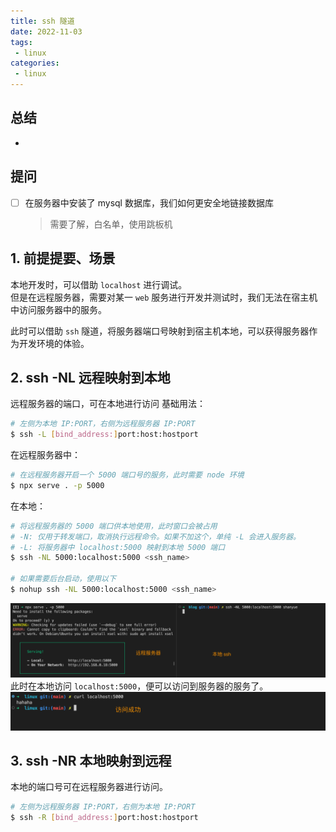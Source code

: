 ```yaml
---
title: ssh 隧道
date: 2022-11-03
tags:
 - linux
categories: 
 - linux
---
```



## 总结
-  





## 提问
- [ ] 在服务器中安装了 mysql 数据库，我们如何更安全地链接数据库
  > 需要了解，白名单，使用跳板机





## 1. 前提提要、场景
本地开发时，可以借助 `localhost` 进行调试。      
但是在远程服务器，需要对某一 `web` 服务进行开发并测试时，我们无法在宿主机中访问服务器中的服务。      

此时可以借助 `ssh` 隧道，将服务器端口号映射到宿主机本地，可以获得服务器作为开发环境的体验。



## 2. ssh -NL 远程映射到本地
远程服务器的端口，可在本地进行访问
基础用法：
```bash
# 左侧为本地 IP:PORT，右侧为远程服务器 IP:PORT
$ ssh -L [bind_address:]port:host:hostport
```
在远程服务器中：
```bash
# 在远程服务器开启一个 5000 端口号的服务，此时需要 node 环境
$ npx serve . -p 5000
```

在本地：
```bash
# 将远程服务器的 5000 端口供本地使用，此时窗口会被占用
# -N: 仅用于转发端口，取消执行远程命令。如果不加这个，单纯 -L 会进入服务器。
# -L: 将服务器中 localhost:5000 映射到本地 5000 端口
$ ssh -NL 5000:localhost:5000 <ssh_name>

# 如果需要后台启动，使用以下
$ nohup ssh -NL 5000:localhost:5000 <ssh_name>
```
![](./14/1.png)
此时在本地访问 `localhost:5000`，便可以访问到服务器的服务了。
![](./14/2.png)





## 3. ssh -NR 本地映射到远程
本地的端口号可在远程服务器进行访问。
```bash
# 左侧为远程服务器 IP:PORT，右侧为本地 IP:PORT
$ ssh -R [bind_address:]port:host:hostport
```